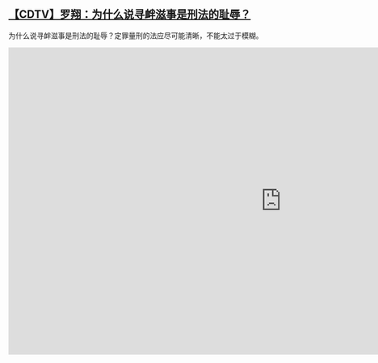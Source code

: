 <!--1599036570000-->
[【CDTV】罗翔：为什么说寻衅滋事是刑法的耻辱？](https://chinadigitaltimes.net/chinese/2020/09/%e3%80%90cdtv%e3%80%91%e7%bd%97%e7%bf%94%ef%bc%9a%e4%b8%ba%e4%bb%80%e4%b9%88%e8%af%b4%e5%af%bb%e8%a1%85%e6%bb%8b%e4%ba%8b%e6%98%af%e5%88%91%e6%b3%95%e7%9a%84%e8%80%bb%e8%be%b1%ef%bc%9f/)
------

<p>为什么说寻衅滋事是刑法的耻辱？定罪量刑的法应尽可能清晰，不能太过于模糊。</p><p><iframe title="《罗翔：为什么说寻衅滋事是刑法的耻辱？》" width="1080" height="608" src="https://www.youtube.com/embed/NhmomAAzKdE?feature=oembed" frameborder="0" allow="accelerometer; autoplay; encrypted-media; gyroscope; picture-in-picture" allowfullscreen></iframe></p>

